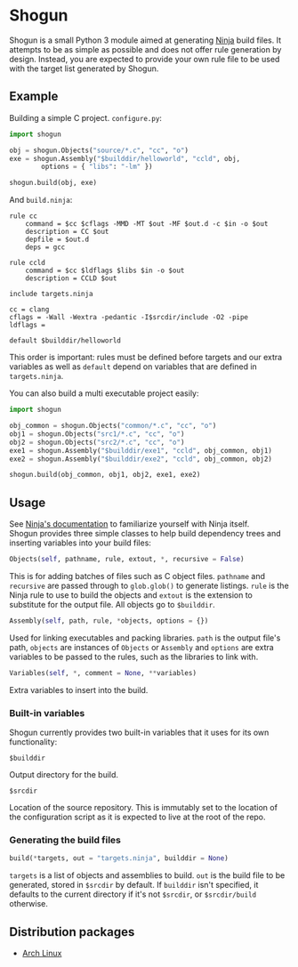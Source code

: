 # Shogun
Shogun is a small Python 3 module aimed at generating
[Ninja](https://ninja-build.org/) build files.
It attempts to be as simple as possible and does not offer rule generation by
design. Instead, you are expected to provide your own rule file to be used with
the target list generated by Shogun.

## Example
Building a simple C project. `configure.py`:
```python
import shogun

obj = shogun.Objects("source/*.c", "cc", "o")
exe = shogun.Assembly("$builddir/helloworld", "ccld", obj,
        options = { "libs": "-lm" })

shogun.build(obj, exe)
```

And `build.ninja`:
```ninja
rule cc
    command = $cc $cflags -MMD -MT $out -MF $out.d -c $in -o $out
    description = CC $out
    depfile = $out.d
    deps = gcc

rule ccld
    command = $cc $ldflags $libs $in -o $out
    description = CCLD $out

include targets.ninja

cc = clang
cflags = -Wall -Wextra -pedantic -I$srcdir/include -O2 -pipe
ldflags =

default $builddir/helloworld
```
This order is important: rules must be defined before targets and our extra
variables as well as `default` depend on variables that are defined in
`targets.ninja`.  

You can also build a multi executable project easily:
```python
import shogun

obj_common = shogun.Objects("common/*.c", "cc", "o")
obj1 = shogun.Objects("src1/*.c", "cc", "o")
obj2 = shogun.Objects("src2/*.c", "cc", "o")
exe1 = shogun.Assembly("$builddir/exe1", "ccld", obj_common, obj1)
exe2 = shogun.Assembly("$builddir/exe2", "ccld", obj_common, obj2)

shogun.build(obj_common, obj1, obj2, exe1, exe2)
```

## Usage
See [Ninja's documentation](https://ninja-build.org/manual.html) to familiarize
yourself with Ninja itself.  
Shogun provides three simple classes to help build dependency trees and
inserting variables into your build files:

```python
Objects(self, pathname, rule, extout, *, recursive = False)
```
This is for adding batches of files such as C object files.  `pathname` and
`recursive` are passed through to `glob.glob()` to generate listings. `rule` is
the Ninja rule to use to build the objects and `extout` is the extension to
substitute for the output file. All objects go to `$builddir`.

```python
Assembly(self, path, rule, *objects, options = {})
```
Used for linking executables and packing libraries. `path` is the output file's
path, `objects` are instances of `Objects` or `Assembly` and `options` are extra
variables to be passed to the rules, such as the libraries to link with.

```python
Variables(self, *, comment = None, **variables)
```
Extra variables to insert into the build.

### Built-in variables
Shogun currently provides two built-in variables that it uses for its own
functionality:

```
$builddir
```
Output directory for the build.

```
$srcdir
```
Location of the source repository. This is immutably set to the location of the
configuration script as it is expected to live at the root of the repo.

### Generating the build files
```python
build(*targets, out = "targets.ninja", builddir = None)
```
`targets` is a list of objects and assemblies to build. `out` is the build file
to be generated, stored in `$srcdir` by default. If `builddir` isn't specified,
it defaults to the current directory if it's not `$srcdir`, or `$srcdir/build`
otherwise.

## Distribution packages
- [Arch Linux](https://aur.archlinux.org/packages/python-shogun/)
